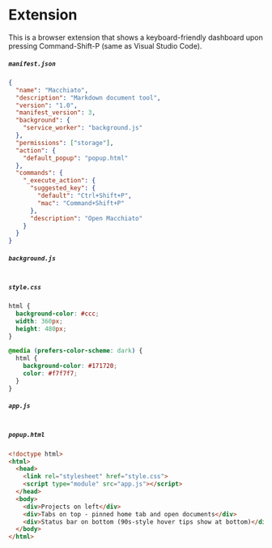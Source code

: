 # Extension

This is a browser extension that shows a keyboard-friendly dashboard upon
pressing Command-Shift-P (same as Visual Studio Code).

##### `manifest.json`

```json
{
  "name": "Macchiato",
  "description": "Markdown document tool",
  "version": "1.0",
  "manifest_version": 3,
  "background": {
    "service_worker": "background.js"
  },
  "permissions": ["storage"],
  "action": {
    "default_popup": "popup.html"
  },
  "commands": {
    "_execute_action": {
      "suggested_key": {
        "default": "Ctrl+Shift+P",
        "mac": "Command+Shift+P"
      },
      "description": "Open Macchiato"
    }
  }
}
```

##### `background.js`

```js
```

##### `style.css`

```css
html {
  background-color: #ccc;
  width: 360px;
  height: 480px;
}

@media (prefers-color-scheme: dark) {
  html {
    background-color: #171720;
    color: #f7f7f7;
  }
}
```

##### `app.js`

```js
```

##### `popup.html`

```html
<!doctype html>
<html>
  <head>
    <link rel="stylesheet" href="style.css">
    <script type="module" src="app.js"></script>
  </head>
  <body>
    <div>Projects on left</div>
    <div>Tabs on top - pinned home tab and open documents</div>
    <div>Status bar on bottom (90s-style hover tips show at bottom)</div>
  </body>
</html>
```
